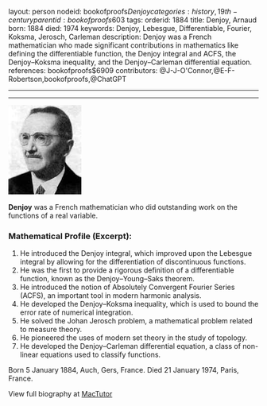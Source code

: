 layout: person
nodeid: bookofproofs$Denjoy
categories: history,19th-century
parentid: bookofproofs$603
tags: 
orderid: 1884
title: Denjoy, Arnaud
born: 1884
died: 1974
keywords: Denjoy, Lebesgue, Differentiable, Fourier, Koksma, Jerosch, Carleman
description: Denjoy was a French mathematician who made significant contributions in mathematics like defining the differentiable function, the Denjoy integral and ACFS, the Denjoy–Koksma inequality, and the Denjoy–Carleman differential equation.
references: bookofproofs$6909
contributors: @J-J-O'Connor,@E-F-Robertson,bookofproofs,@ChatGPT

---



---

![Denjoy.jpg](https://github.com/bookofproofs/bookofproofs.github.io/blob/main/_sources/_assets/images/portraits/Denjoy.jpg?raw=true)

**Denjoy** was a French mathematician who did outstanding work on the functions of a real variable.

### Mathematical Profile (Excerpt):
1. He introduced the Denjoy integral, which improved upon the Lebesgue integral by allowing for the differentiation of discontinuous functions.  
2. He was the first to provide a rigorous definition of a differentiable function, known as the Denjoy–Young–Saks theorem. 
3. He introduced the notion of Absolutely Convergent Fourier Series (ACFS), an important tool in modern harmonic analysis.
4. He developed the Denjoy–Koksma inequality, which is used to bound the error rate of numerical integration. 
5. He solved the Johan Jerosch problem, a mathematical problem related to measure theory. 
6. He pioneered the uses of modern set theory in the study of topology. 
7. He developed the Denjoy–Carleman differential equation, a class of non-linear equations used to classify functions.

Born 5 January 1884, Auch, Gers, France. Died 21 January 1974, Paris, France.

View full biography at [MacTutor](https://mathshistory.st-andrews.ac.uk/Biographies/Denjoy/)
